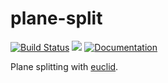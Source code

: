 # plane-split
[![Build Status](https://travis-ci.org/servo/plane-split.svg)](https://travis-ci.org/servo/plane-split)
[![](http://meritbadge.herokuapp.com/plane-split)](https://crates.io/crates/plane-split)
[![Documentation](https://docs.rs/plane-split/badge.svg)](https://docs.rs/plane-split)

Plane splitting with [euclid](https://crates.io/crates/euclid).
